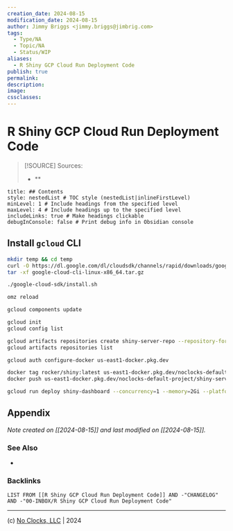 ```yaml
---
creation_date: 2024-08-15
modification_date: 2024-08-15
author: Jimmy Briggs <jimmy.briggs@jimbrig.com>
tags:
  - Type/NA
  - Topic/NA
  - Status/WIP
aliases:
  - R Shiny GCP Cloud Run Deployment Code
publish: true
permalink:
description:
image:
cssclasses:
---
```



# R Shiny GCP Cloud Run Deployment Code

> [!SOURCE] Sources:
> - **

```table-of-contents
title: ## Contents 
style: nestedList # TOC style (nestedList|inlineFirstLevel)
minLevel: 1 # Include headings from the specified level
maxLevel: 4 # Include headings up to the specified level
includeLinks: true # Make headings clickable
debugInConsole: false # Print debug info in Obsidian console
```

## Install `gcloud` CLI



```sh
mkdir temp && cd temp
curl -O https://dl.google.com/dl/cloudsdk/channels/rapid/downloads/google-cloud-cli-linux-x86_64.tar.gz
tar -xf google-cloud-cli-linux-x86_64.tar.gz

./google-cloud-sdk/install.sh

omz reload
```

```sh
gcloud components update
```

```sh
gcloud init
gcloud config list
```

```sh
gcloud artifacts repositories create shiny-server-repo --repository-format=docker --description="Docker Repo for Shiny Server" --location=us-east1
gcloud artifacts repositories list
```

```sh
gcloud auth configure-docker us-east1-docker.pkg.dev
```


```sh
docker tag rocker/shiny:latest us-east1-docker.pkg.dev/noclocks-default-project/shiny-server-repo/rocker-shiny:latest
docker push us-east1-docker.pkg.dev/noclocks-default-project/shiny-server-repo/rocker-shiny:latest
```

```sh
gcloud run deploy shiny-dashboard --concurrency=1 --memory=2Gi --platform=managed --region=us-east1 --allow-unauthenticated --port 3838 --image=us-east1-docker.pkg.dev/noclocks-default-project/shiny-server-repo/rocker-shiny:latest
```


## Appendix

*Note created on [[2024-08-15]] and last modified on [[2024-08-15]].*

### See Also

- 

### Backlinks

```dataview
LIST FROM [[R Shiny GCP Cloud Run Deployment Code]] AND -"CHANGELOG" AND -"00-INBOX/R Shiny GCP Cloud Run Deployment Code"
```

***

(c) [No Clocks, LLC](https://github.com/noclocks) | 2024